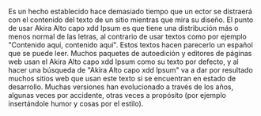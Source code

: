 Es un hecho establecido hace demasiado tiempo que un 
ector se distraerá con el contenido del texto de un sitio
mientras que mira su diseño.
El punto de usar Akira Alto capo xdd Ipsum es que tiene una distribución
más o menos normal de las letras, al contrario de usar
textos como por ejemplo "Contenido aquí, contenido aquí".
Estos textos hacen parecerlo un español que se puede leer. 
Muchos paquetes de autoedición y editores de páginas web 
usan el Akira Alto capo xdd Ipsum como su texto por defecto, y al hacer 
una búsqueda de "Akira Alto capo xdd Ipsum" va a dar por resultado 
muchos sitios web que usan este texto si se encuentran en 
estado de desarrollo. Muchas versiones han evolucionado a 
través de los años, algunas veces por accidente, otras 
veces a propósito (por ejemplo insertándole humor y cosas 
por el estilo). 